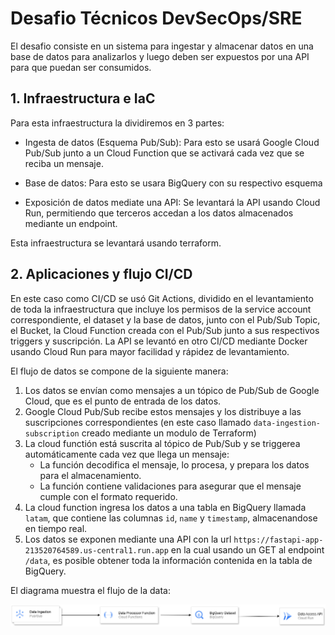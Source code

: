 # Desafio Técnicos DevSecOps/SRE
 El desafio consiste en un sistema para ingestar y almacenar datos en una base de datos para analizarlos y luego deben ser expuestos por una API para que puedan ser consumidos.

## 1. Infraestructura e IaC

Para esta infraestructura la dividiremos en 3 partes:

- Ingesta de datos (Esquema Pub/Sub): Para esto se usará Google Cloud Pub/Sub junto a un Cloud Function que se activará cada vez que se reciba un mensaje.

- Base de datos: Para esto se usara BigQuery con su respectivo esquema

- Exposición de datos mediate una API: Se levantará la API usando Cloud Run, permitiendo que terceros accedan a los datos almacenados mediante un endpoint.

Esta infraestructura se levantará usando terraform.

## 2. Aplicaciones y flujo CI/CD

En este caso como CI/CD se usó Git Actions, dividido en el levantamiento de toda la infraestructura que incluye los permisos de la service account correspondiente,
el dataset y la base de datos, junto con el Pub/Sub Topic, el Bucket, la Cloud Function creada con el Pub/Sub junto a sus respectivos triggers y suscripción.
La API se levantó en otro CI/CD mediante Docker usando Cloud Run para mayor facilidad y rápidez de levantamiento.

El flujo de datos se compone de la siguiente manera:

1. Los datos se envían como mensajes a un tópico de Pub/Sub de Google Cloud, que es el punto de entrada de los datos.
2. Google Cloud Pub/Sub recibe estos mensajes y los distribuye a las suscripciones correspondientes (en este caso llamado `data-ingestion-subscription` creado mediante un modulo de Terraform)
3. La cloud functión está suscrita al tópico de Pub/Sub y se triggerea automáticamente cada vez que llega un mensaje:
    - La función decodifica el mensaje, lo procesa, y prepara los datos para el almacenamiento.
    - La función contiene validaciones para asegurar que el mensaje cumple con el formato requerido.
4. La cloud function ingresa los datos a una tabla en BigQuery llamada `latam`, que contiene las columnas `id`, `name` y `timestamp`, almacenandose en tiempo real.
5. Los datos se exponen mediante una API con la url `https://fastapi-app-213520764589.us-central1.run.app` en la cual usando un GET al endpoint `/data`, es posible obtener toda la información contenida en la tabla de BigQuery.

El diagrama muestra el flujo de la data:

![Diagrama del flujo de la data](challengelatam/assets/Diagram.png)